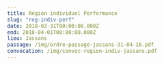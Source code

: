 ```yaml
---
title: Région individuel Performance
slug: "reg-indiv-perf"
date: 2018-03-31T00:00:00.000Z
end: 2018-04-01T00:00:00.000Z
lieu: Jassans
passage: /img/ordre-passage-jassans-31-04-18.pdf
convocation: /img/convoc-region-indiv-jassans.pdf
---
```

